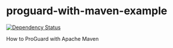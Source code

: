 proguard-with-maven-example
===================

[![Dependency Status](https://www.versioneye.com/user/projects/56de5be2df573d0048dafc4d/badge.svg)](https://www.versioneye.com/user/projects/56de5be2df573d0048dafc4d)

How to ProGuard with Apache Maven
